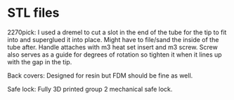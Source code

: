 # STL files

2270pick: I used a dremel to cut a slot in the end of the tube for the tip to fit into and superglued it into place. Might have to file/sand the inside of the tube after. Handle attaches with m3 heat set insert and m3 screw. Screw also serves as a guide for degrees of rotation so tighten it when it lines up with the gap in the tip.

Back covers: Designed for resin but FDM should be fine as well.

Safe lock: Fully 3D printed group 2 mechanical safe lock. 